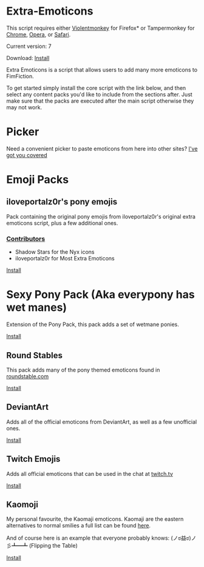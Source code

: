 Extra-Emoticons
===============
This script requires either [Violentmonkey](https://addons.mozilla.org/en-US/firefox/addon/violentmonkey/) for Firefox* or Tampermonkey for [Chrome](https://chrome.google.com/webstore/detail/tampermonkey/dhdgffkkebhmkfjojejmpbldmpobfkfo?hl=en), [Opera](https://addons.opera.com/en/extensions/details/tampermonkey-beta/?display=en), or [Safari](https://tampermonkey.net/?browser=safari).

Current version: 7

Download: [Install](https://raw.githubusercontent.com/Sollace/Extra-Emoticons/master/EE.user.js)

Extra Emoticons is a script that allows users to add many more emoticons to FimFiction.

To get started simply install the core script with the link below, and then select any content packs you'd like to include from the sections after. Just make sure that the packs are executed after the main script otherwise they may not work.

# Picker

Need a convenient picker to paste emoticons from here into other sites? [I've got you covered](https://sollace.github.io/emoticons/)

# Emoji Packs

## iloveportalz0r's pony emojis

Pack containing the original pony emojis from iloveportalz0r's original extra emoticons script, plus a few additional ones.

### [Contributors](https://www.deviantart.com/users/outgoing?https://github.com/Sollace/Extra-Emoticons/wiki/Pony-Emoticons-Pack-Contributors)
 - Shadow Stars  for the Nyx icons
 - iloveportalz0r for Most Extra Emoticons

[Install](https://github.com/Sollace/Extra-Emoticons/raw/master/Pony_Emoticons_Pack.user.js)

# Sexy Pony Pack (Aka everypony has wet manes)

Extension of the Pony Pack, this pack adds a set of wetmane ponies.

[Install](https://github.com/Sollace/Extra-Emoticons/raw/master/Sexy_Pony_Emoticons_Pack.user.js)

## Round Stables

This pack adds many of the pony themed emoticons found in [roundstable.com](https://roundstable.com)

[Install](https://github.com/Sollace/Extra-Emoticons/raw/master/Round_Stables_Pony_Pack.user.js)

## DeviantArt

Adds all of the official emoticons from DeviantArt, as well as a few unofficial ones.

[Install](https://github.com/Sollace/Extra-Emoticons/raw/master/DeviantArt_Emoticons_Pack.user.js)

## Twitch Emojis

Adds all official emoticons that can be used in the chat at [twitch.tv](https://twitch.tv)

[Install](https://github.com/Sollace/Extra-Emoticons/raw/master/TwitchTV_Emoticons_Pack.user.js)

## Kaomoji

My personal favourite, the Kaomaji emoticons. Kaomaji are the eastern alternatives to normal smilies a full list can be found [here](http://www.chatslang.com/emoticons/kaomoji).

And of course here is an example that everyone probably knows: (ノಠ益ಠ)ノ彡┻━┻ (Flipping the Table)

[Install](https://github.com/Sollace/Extra-Emoticons/raw/master/Kaomoji_Emoticons_Pack.user.js)
